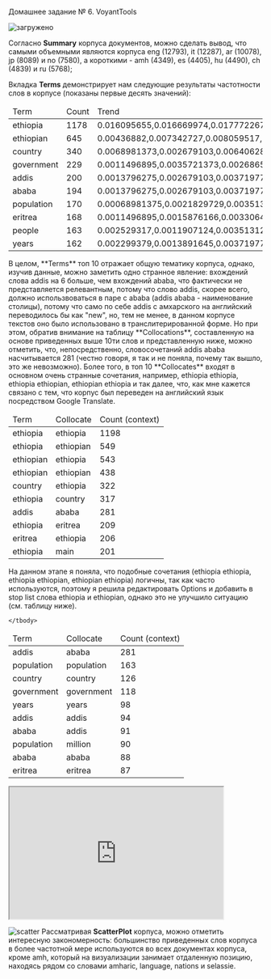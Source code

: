 Домашнее задание № 6. VoyantTools

![загружено](https://user-images.githubusercontent.com/63372538/147607984-6ec70e31-0ea6-49ea-82f9-06748d97af76.png)


Согласно **Summary** корпуса документов, можно сделать вывод, что самыми объемными являются корпуса eng (12793), it (12287), ar (10078), jp (8089) и no (7580), а короткими - amh (4349), es (4405), hu (4490), ch (4839) и ru (5768);


Вкладка **Terms** демонстрирует нам следующие результаты частотности слов в корпусе (показаны первые десять значений):

<table>
	<thead>
		<tr>
			<td>Term</td>
			<td>Count</td>
			<td>Trend</td>
		</tr>
	</thead>
	<tbody>
		<tr>
			<td>ethiopia</td>
			<td>1178</td>
			<td>0.016095655,0.016669974,0.017772267,0.015399046,0.015891032,0.01528314,0.0095768375,0.01155693,0.013969588,0.011741425,0.018203884</td>
		</tr>
		<tr>
			<td>ethiopian</td>
			<td>645</td>
			<td>0.00436882,0.007342727,0.008059517,0.0064097554,0.009988649,0.012709138,0.0066815144,0.008138684,0.010013599,0.005672823,0.009361997</td>
		</tr>
		<tr>
			<td>country</td>
			<td>340</td>
			<td>0.0068981373,0.002679103,0.006406282,0.0027358711,0.001816118,0.0035392535,0.0066815144,0.003906568,0.0034614909,0.007783641,0.003814147</td>
		</tr>
		<tr>
			<td>government</td>
			<td>229</td>
			<td>0.0011496895,0.0035721373,0.0026865054,0.0044555617,0.001816118,0.0038610038,0.0008908686,0.002929926,0.0029669923,0.0014511873,0.0019070735</td>
		</tr>
		<tr>
			<td>addis</td>
			<td>200</td>
			<td>0.0013796275,0.002679103,0.0037197769,0.0025013678,0.002043133,0.0011261262,0.0024498887,0.0027671524,0.002719743,0.003298153,0.0015603328</td>
		</tr>
		<tr>
			<td>ababa</td>
			<td>194</td>
			<td>0.0013796275,0.002679103,0.0037197769,0.0024232003,0.001816118,0.0011261262,0.0024498887,0.0027671524,0.0025961183,0.0030343009,0.0013869626</td>
		</tr>
		<tr>
			<td>population</td>
			<td>170</td>
			<td>0.00068981375,0.0021829729,0.0035131224,0.0014851872,0.0029511917,0.0012870013,0.004454343,0.0023602182,0.0008653727,0.0023746702,0.0024271845</td>
		</tr>
		<tr>
			<td>eritrea</td>
			<td>168</td>
			<td>0.0011496895,0.0015876166,0.0033064683,0.0013288517,0.0034052213,0.00064350065,0.0013363028,0.0017091235,0.005068612,0.001978892,0.0020804438</td>
		</tr>
		<tr>
			<td>people</td>
			<td>163</td>
			<td>0.002529317,0.0011907124,0.0035131224,0.0023450325,0.0015891033,0.00096525095,0.00155902,0.0018718971,0.0039559896,0.0009234829,0.0019070735</td>
		</tr>
		<tr>
			<td>years</td>
			<td>162</td>
			<td>0.002299379,0.0013891645,0.0037197769,0.0016415227,0.001816118,0.0014478764,0.0026726057,0.0025229917,0.0019779948,0.001978892,0.0013869626</td>
		</tr>
		</tbody>
</table>
В целом, **Terms** топ 10 отражает общую тематику корпуса, однако, изучив данные, можно заметить одно странное явление: вхождений слова addis на 6 больше, чем вхождений ababa, что фактически не представляется релевантным, потому что слово addis, скорее всего, должно использвоваться в паре с ababa (addis ababa - наименование столицы), потому что само по себе addis с амхарского на английский переводилось бы как "new", но, тем не менее, в данном корпусе текстов оно было использовано в транслитерированной форме. Но при этом, обратив внимание на таблицу **Collocations**, составленную на основе приведенных выше 10ти слов и представленную ниже, можно отметить, что, непосредственно, словосочетаний addis ababa насчитывается 281 (честно говоря, я так и не поняла, почему так вышло, это же невозможно).
Более того, в топ 10 **Collocates** входят в основном очень странные сочетания, например, ethiopia ethiopia, ethiopia ethiopian, ethiopian ethiopia и так далее, что, как мне кажется связано с тем, что корпус был переведен на английский язык посредством Google Translate.
<table>
	<thead>
		<tr>
			<td>Term</td>
			<td>Collocate</td>
			<td>Count (context)</td>
		</tr>
	</thead>
	<tbody>
		<tr>
			<td>ethiopia</td>
			<td>ethiopia</td>
			<td>1198</td>
		</tr>
		<tr>
			<td>ethiopia</td>
			<td>ethiopian</td>
			<td>549</td>
		</tr>
		<tr>
			<td>ethiopian</td>
			<td>ethiopia</td>
			<td>543</td>
		</tr>
		<tr>
			<td>ethiopian</td>
			<td>ethiopian</td>
			<td>438</td>
		</tr>
		<tr>
			<td>country</td>
			<td>ethiopia</td>
			<td>322</td>
		</tr>
		<tr>
			<td>ethiopia</td>
			<td>country</td>
			<td>317</td>
		</tr>
		<tr>
			<td>addis</td>
			<td>ababa</td>
			<td>281</td>
		</tr>
		<tr>
			<td>ethiopia</td>
			<td>eritrea</td>
			<td>209</td>
		</tr>
		<tr>
			<td>eritrea</td>
			<td>ethiopia</td>
			<td>206</td>
		</tr>
		<tr>
			<td>ethiopia</td>
			<td>main</td>
			<td>201</td>
		</tr>
	</tbody>
</table>

На данном этапе я поняла, что подобные сочетания (ethiopia ethiopia, ethiopia ethiopian, ethiopian ethiopia) логичны, так как часто используются, поэтому я решила редактировать Options и добавить в stop list слова ethiopia и ethiopian, однако это не улучшило ситуацию (см. таблицу ниже).

<table>
	<thead>
		<tr>
			<td>Term</td>
			<td>Collocate</td>
			<td>Count (context)</td>
		</tr>
	</thead>
	<tbody>
		<tr>
			<td>addis</td>
			<td>ababa</td>
			<td>281</td>
		</tr>
		<tr>
			<td>population</td>
			<td>population</td>
			<td>163</td>
		</tr>
		<tr>
			<td>country</td>
			<td>country</td>
			<td>126</td>
		</tr>
		<tr>
			<td>government</td>
			<td>government</td>
			<td>118</td>
		</tr>
		<tr>
			<td>years</td>
			<td>years</td>
			<td>98</td>
		</tr>
		<tr>
			<td>addis</td>
			<td>addis</td>
			<td>94</td>
		</tr>
		<tr>
			<td>ababa</td>
			<td>addis</td>
			<td>91</td>
		</tr>
		<tr>
			<td>population</td>
			<td>million</td>
			<td>90</td>
		</tr>
		<tr>
			<td>ababa</td>
			<td>ababa</td>
			<td>88</td>
		</tr>
		<tr>
			<td>eritrea</td>
			<td>eritrea</td>
			<td>87</td>
		</tr>
		
	</tbody>
</table>


<!--	Exported from Voyant Tools (voyant-tools.org).
The iframe src attribute below uses a relative protocol to better function with both
http and https sites, but if you're embedding this into a local web page (file protocol)
you should add an explicit protocol (https if you're using voyant-tools.org, otherwise
it depends on this server.
Feel free to change the height and width values or other styling below: -->
<iframe style='width: 424px; height: 261px;' src='https://voyant-tools.org/tool/Trends/?stopList=keywords-fcf245d9bc1a3d65c1ed6835d17adc47&query=ethiopia&query=ethiopian&query=country&query=government&query=addis&corpus=2fe4d54c484526be6590f8bf57e836d6'></iframe>



![scatter](https://user-images.githubusercontent.com/63372538/147609774-1292648f-d615-4a75-a86a-a82f74103ef2.png)
Рассматривая **ScatterPlot** корпуса, можно отметить интересную закономерность: большинство приведенных слов корпуса в более частотной мере используются во всех документах корпуса, кроме amh, который на визуализации занимает отдаленную позицию, находясь рядом со словами amharic, language, nations и selassie.



